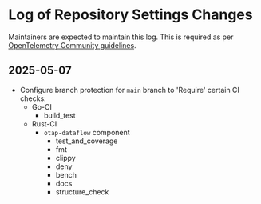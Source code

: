 # Log of Repository Settings Changes

Maintainers are expected to maintain this log. This is required as per
[OpenTelemetry Community
guidelines](https://github.com/open-telemetry/community/blob/main/docs/how-to-configure-new-repository.md#collaborators-and-teams).

## 2025-05-07

- Configure branch protection for `main` branch to 'Require' certain CI checks:
  - Go-CI
    - build_test
  - Rust-CI
    - `otap-dataflow` component
      - test_and_coverage
      - fmt
      - clippy
      - deny
      - bench
      - docs
      - structure_check
